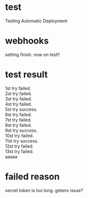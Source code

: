 # test
Testing Automatic Deployment

# webhooks
setting finish.
now on test!!

# test result
1st try failed.  
2st try failed.  
3st try failed.  
4st try failed.  
5st try success.  
6st try failed.  
7st try failed.  
8st try failed.  
9st try success.  
10st try failed.  
11st try success.  
12st try failed.  
13st try failed.  
aaaaa

# failed reason
secret token is too long.
getenv issue?
